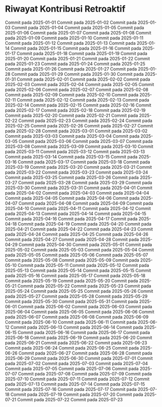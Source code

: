 # Riwayat Kontribusi Retroaktif
Commit pada 2025-01-01
Commit pada 2025-01-02
Commit pada 2025-01-03
Commit pada 2025-01-04
Commit pada 2025-01-05
Commit pada 2025-01-06
Commit pada 2025-01-07
Commit pada 2025-01-08
Commit pada 2025-01-09
Commit pada 2025-01-10
Commit pada 2025-01-11
Commit pada 2025-01-12
Commit pada 2025-01-13
Commit pada 2025-01-14
Commit pada 2025-01-15
Commit pada 2025-01-16
Commit pada 2025-01-17
Commit pada 2025-01-18
Commit pada 2025-01-19
Commit pada 2025-01-20
Commit pada 2025-01-21
Commit pada 2025-01-22
Commit pada 2025-01-23
Commit pada 2025-01-24
Commit pada 2025-01-25
Commit pada 2025-01-26
Commit pada 2025-01-27
Commit pada 2025-01-28
Commit pada 2025-01-29
Commit pada 2025-01-30
Commit pada 2025-01-31
Commit pada 2025-02-01
Commit pada 2025-02-02
Commit pada 2025-02-03
Commit pada 2025-02-04
Commit pada 2025-02-05
Commit pada 2025-02-06
Commit pada 2025-02-07
Commit pada 2025-02-08
Commit pada 2025-02-09
Commit pada 2025-02-10
Commit pada 2025-02-11
Commit pada 2025-02-12
Commit pada 2025-02-13
Commit pada 2025-02-14
Commit pada 2025-02-15
Commit pada 2025-02-16
Commit pada 2025-02-17
Commit pada 2025-02-18
Commit pada 2025-02-19
Commit pada 2025-02-20
Commit pada 2025-02-21
Commit pada 2025-02-22
Commit pada 2025-02-23
Commit pada 2025-02-24
Commit pada 2025-02-25
Commit pada 2025-02-26
Commit pada 2025-02-27
Commit pada 2025-02-28
Commit pada 2025-03-01
Commit pada 2025-03-02
Commit pada 2025-03-03
Commit pada 2025-03-04
Commit pada 2025-03-05
Commit pada 2025-03-06
Commit pada 2025-03-07
Commit pada 2025-03-08
Commit pada 2025-03-09
Commit pada 2025-03-10
Commit pada 2025-03-11
Commit pada 2025-03-12
Commit pada 2025-03-13
Commit pada 2025-03-14
Commit pada 2025-03-15
Commit pada 2025-03-16
Commit pada 2025-03-17
Commit pada 2025-03-18
Commit pada 2025-03-19
Commit pada 2025-03-20
Commit pada 2025-03-21
Commit pada 2025-03-22
Commit pada 2025-03-23
Commit pada 2025-03-24
Commit pada 2025-03-25
Commit pada 2025-03-26
Commit pada 2025-03-27
Commit pada 2025-03-28
Commit pada 2025-03-29
Commit pada 2025-03-30
Commit pada 2025-03-31
Commit pada 2025-04-01
Commit pada 2025-04-02
Commit pada 2025-04-03
Commit pada 2025-04-04
Commit pada 2025-04-05
Commit pada 2025-04-06
Commit pada 2025-04-07
Commit pada 2025-04-08
Commit pada 2025-04-09
Commit pada 2025-04-10
Commit pada 2025-04-11
Commit pada 2025-04-12
Commit pada 2025-04-13
Commit pada 2025-04-14
Commit pada 2025-04-15
Commit pada 2025-04-16
Commit pada 2025-04-17
Commit pada 2025-04-18
Commit pada 2025-04-19
Commit pada 2025-04-20
Commit pada 2025-04-21
Commit pada 2025-04-22
Commit pada 2025-04-23
Commit pada 2025-04-24
Commit pada 2025-04-25
Commit pada 2025-04-26
Commit pada 2025-04-27
Commit pada 2025-04-28
Commit pada 2025-04-29
Commit pada 2025-04-30
Commit pada 2025-05-01
Commit pada 2025-05-02
Commit pada 2025-05-03
Commit pada 2025-05-04
Commit pada 2025-05-05
Commit pada 2025-05-06
Commit pada 2025-05-07
Commit pada 2025-05-08
Commit pada 2025-05-09
Commit pada 2025-05-10
Commit pada 2025-05-11
Commit pada 2025-05-12
Commit pada 2025-05-13
Commit pada 2025-05-14
Commit pada 2025-05-15
Commit pada 2025-05-16
Commit pada 2025-05-17
Commit pada 2025-05-18
Commit pada 2025-05-19
Commit pada 2025-05-20
Commit pada 2025-05-21
Commit pada 2025-05-22
Commit pada 2025-05-23
Commit pada 2025-05-24
Commit pada 2025-05-25
Commit pada 2025-05-26
Commit pada 2025-05-27
Commit pada 2025-05-28
Commit pada 2025-05-29
Commit pada 2025-05-30
Commit pada 2025-05-31
Commit pada 2025-06-01
Commit pada 2025-06-02
Commit pada 2025-06-03
Commit pada 2025-06-04
Commit pada 2025-06-05
Commit pada 2025-06-06
Commit pada 2025-06-07
Commit pada 2025-06-08
Commit pada 2025-06-09
Commit pada 2025-06-10
Commit pada 2025-06-11
Commit pada 2025-06-12
Commit pada 2025-06-13
Commit pada 2025-06-14
Commit pada 2025-06-15
Commit pada 2025-06-16
Commit pada 2025-06-17
Commit pada 2025-06-18
Commit pada 2025-06-19
Commit pada 2025-06-20
Commit pada 2025-06-21
Commit pada 2025-06-22
Commit pada 2025-06-23
Commit pada 2025-06-24
Commit pada 2025-06-25
Commit pada 2025-06-26
Commit pada 2025-06-27
Commit pada 2025-06-28
Commit pada 2025-06-29
Commit pada 2025-06-30
Commit pada 2025-07-01
Commit pada 2025-07-02
Commit pada 2025-07-03
Commit pada 2025-07-04
Commit pada 2025-07-05
Commit pada 2025-07-06
Commit pada 2025-07-07
Commit pada 2025-07-08
Commit pada 2025-07-09
Commit pada 2025-07-10
Commit pada 2025-07-11
Commit pada 2025-07-12
Commit pada 2025-07-13
Commit pada 2025-07-14
Commit pada 2025-07-15
Commit pada 2025-07-16
Commit pada 2025-07-17
Commit pada 2025-07-18
Commit pada 2025-07-19
Commit pada 2025-07-20
Commit pada 2025-07-21
Commit pada 2025-07-22
Commit pada 2025-07-23
